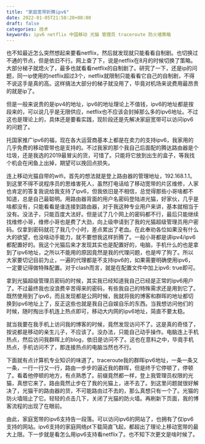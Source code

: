 ```yaml
---
title: "家庭宽带折腾ipv6"
date: 2022-01-05T21:58:20+08:00
draft: false
categories: 技术
keywords: ipv6 netflix 中国移动 光猫 管理员 traceroute 防火墙策略
---
```

也不知最近怎么突然想起来要看netflix，然后就发现就只能看看自制剧。也切换过不通的节点，但是依旧不行。网上查了下，说是netflix在8月的时候切换了策略。大部分梯子就熄火了，最多也就看看netflix的自制剧了。研究了一下，还是ip的问题，同一ip使用的netflix超过3个，netflix就限制只能看看它自己的自制剧，不得不说这手是真的高。这样搞法大部分的梯子就没用了，毕竟对机场来说费用最昂贵的就是ip了。

但是一般来说贵的是ipv4的地址，ipv6的地址理论上不值钱，ipv6的地址都是按段来的，可以说几乎是无限供应，netflix也不应该会封掉那么多的ipv6地址。不过这也是理论上的，具体还是要看实践，现阶段还是先解决家庭宽带可以访问ipv6的问题了。

托国家推广ipv6的福，现在各大运营商基本上都是在卖力的支持ipv6，我家用的几乎免费的移动管带也是支持的。不过我家的那个我自己后面配的腾达路由器是个垃圾，还是我选的2019最冒尖的货，可惜了。只能将它放到出生的盒子，等我找个机会在闲鱼上出掉，期望可以挽回点损失。

连上移动光猫自带的wifi，首先的想法就是登上路由器的管理地址，192.168.1.1。到这里不得不说程序员的思维害死人，虽然打电话给了移动宽带的片区维修，人家也肯定的答复我说给我支持了ipv6，但我依旧是不相信，总觉得那些小哥啥都不知道，总是自己最聪明。用路由器背面的用户名密码登陆进光猫，好家伙，几乎是啥都没有，只能看看是谁连接到路由器，对于我这种专业用户来讲，基本就相当于没有。没法子，只能百度大法好。但是试了几个网上的密码都不行，最后只能继续找维修小哥，维修小哥也是费了大劲，向上级申请到了我的光猫超级管理员用户密码。仅拿到密码就花了我几个小时，差点累出了老血。在此奉劝各位如果没有什么大的欲望，也没啥动手能力，就不要想我这样折腾了。一般小哥都是讲ipv4/ipv6都配置好的。我这个光猫后来才发现其实也是配置好的，电脑，手机什么的也是拿到了ipv6地址，之所以不能用的原因竟然是我的代理问题，也是哔了狗了。所以大家要切记目前为止，一遍的代理都是不支持ipv6的，如果需要明确使用ipv6，一定要记得做特殊配置。对于clash而言，就是在配置文件中加上ipv6: true即可。

拿到光猫超级管理员密码的时候，其实我已经知道我自己已经是正常的ipv6用户了。不过最终我也没浪费辛苦得来的密码，有些我自己的特殊需求还是用到它了。既然使用到了ipv6，而且发现都是公网时候，我就将我的博客和群晖的地址都切换到ipv6地址上了，反正这些也就是我自己自娱自乐的东西。当我想访问他们的时候，随时掏出手机连上热点即可，移动大内网的ipv6地址，简直不要太稳。

就当我要在我手机上访问我的博客的时候，竟然发现访问不了。这是真的奇怪了，按说都是移动的亲生儿子，不应该了。没办法，只能自己动手操作。电脑连上手机热点，然后访问我群晖上的blog，依旧是访问不了。这也在意料之中，毕竟手机热点，手机访问不了，那连接热点的电脑当然也不行。

下面就有点计算机专业知识的味道了。traceroute我的群晖ipv6地址，一条一条又一条，一行一行又一行，路由一步步的逼近我的群晖，但是终于它停顿了，停顿了。看着他停顿的地方，有点熟悉了。前缀竟然都一样，登上我管理员权限的光猫，真想它来了。路由竟然止步在了我的光猫上，进不去了。到这里问题就很好解决了，光猫干的路由器的货，不可能路由过不去的，那么真想只有一个了。光猫的防火墙阻止了它。轻轻的点击几下，关闭了光猫的防火墙。再刷新下页面，我的博客流程的出现了在眼前。

由此，家庭宽带的ipv6支持告一段落。可以访问ipv6的网站了，也拥有了仅ipv6支持的网站。ipv6支持的家庭网络pt下载简直飞起，都超出了理论上移动宽带的最大上限。下一步就是看怎么用ipv6支持看netflix了。也不知下次更文是啥时候了。
